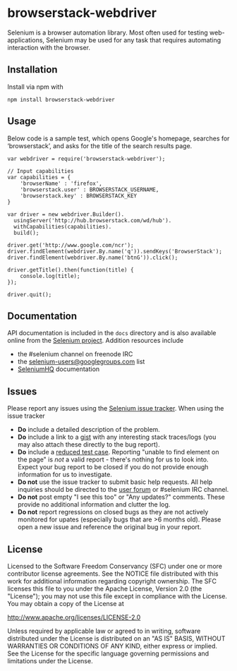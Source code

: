 # browserstack-webdriver

Selenium is a browser automation library. Most often used for testing
web-applications, Selenium may be used for any task that requires automating
interaction with the browser.

## Installation

Install via npm with

    npm install browserstack-webdriver

## Usage

Below code is a sample test, which opens Google's homepage, searches for ‘browserstack’, and asks for the title of the search results page.

    var webdriver = require('browserstack-webdriver');
    
    // Input capabilities
    var capabilities = {
        'browserName' : 'firefox', 
        'browserstack.user' : BROWSERSTACK_USERNAME,
        'browserstack.key' : BROWSERSTACK_KEY
    }
    
    var driver = new webdriver.Builder().
      usingServer('http://hub.browserstack.com/wd/hub').
      withCapabilities(capabilities).
      build();
    
    driver.get('http://www.google.com/ncr');
    driver.findElement(webdriver.By.name('q')).sendKeys('BrowserStack');
    driver.findElement(webdriver.By.name('btnG')).click();
    
    driver.getTitle().then(function(title) {
        console.log(title);
    });
    
    driver.quit();

## Documentation

API documentation is included in the `docs` directory and is also available
online from the [Selenium project][api]. Addition resources include

- the #selenium channel on freenode IRC
- the [selenium-users@googlegroups.com][users] list
- [SeleniumHQ](http://www.seleniumhq.org/docs/) documentation

## Issues

Please report any issues using the [Selenium issue tracker][issues]. When using
the issue tracker

- __Do__ include a detailed description of the problem.
- __Do__ include a link to a [gist](http://gist.github.com/) with any
    interesting stack traces/logs (you may also attach these directly to the bug
    report).
- __Do__ include a [reduced test case][reduction]. Reporting "unable to find
    element on the page" is _not_ a valid report - there's nothing for us to
    look into. Expect your bug report to be closed if you do not provide enough
    information for us to investigate.
- __Do not__ use the issue tracker to submit basic help requests. All help
    inquiries should be directed to the [user forum][users] or #selenium IRC
    channel.
- __Do not__ post empty "I see this too" or "Any updates?" comments. These
    provide no additional information and clutter the log.
- __Do not__ report regressions on closed bugs as they are not actively
    monitored for upates (especially bugs that are >6 months old). Please open a
    new issue and reference the original bug in your report.

## License

Licensed to the Software Freedom Conservancy (SFC) under one
or more contributor license agreements.  See the NOTICE file
distributed with this work for additional information
regarding copyright ownership.  The SFC licenses this file
to you under the Apache License, Version 2.0 (the
"License"); you may not use this file except in compliance
with the License.  You may obtain a copy of the License at

http://www.apache.org/licenses/LICENSE-2.0

Unless required by applicable law or agreed to in writing,
software distributed under the License is distributed on an
"AS IS" BASIS, WITHOUT WARRANTIES OR CONDITIONS OF ANY
KIND, either express or implied.  See the License for the
specific language governing permissions and limitations
under the License.

[api]: http://selenium.googlecode.com/git/docs/api/javascript/index.html
[cla]: http://goo.gl/qC50R
[chrome]: http://chromedriver.storage.googleapis.com/index.html
[gh]: https://github.com/SeleniumHQ/selenium/
[issues]: https://github.com/SeleniumHQ/selenium/issues
[opera]: https://github.com/operasoftware/operachromiumdriver/releases
[phantomjs]: http://phantomjs.org/
[reduction]: http://www.webkit.org/quality/reduction.html
[release]: http://selenium-release.storage.googleapis.com/index.html
[users]: https://groups.google.com/forum/#!forum/selenium-users

